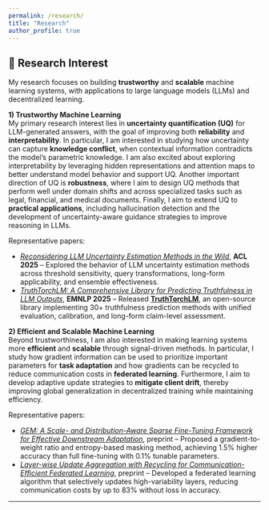 ```yaml
---
permalink: /research/
title: "Research"
author_profile: true
---
```



## 🔬 Research Interest  

My research focuses on building **trustworthy** and **scalable** machine learning systems, with applications to large language models (LLMs) and decentralized learning.  

**1) Trustworthy Machine Learning**  
My primary research interest lies in **uncertainty quantification (UQ)** for LLM-generated answers, with the goal of improving both **reliability** and **interpretability**. In particular, I am interested in studying how uncertainty can capture **knowledge conflict**, when contextual information contradicts the model’s parametric knowledge. I am also excited about exploring interpretability by leveraging hidden representations and attention maps to better understand model behavior and support UQ. Another important direction of UQ is **robustness**, where I aim to design UQ methods that perform well under domain shifts and across specialized tasks such as legal, financial, and medical documents. Finally, I aim to extend UQ to **practical applications**, including hallucination detection and the development of uncertainty-aware guidance strategies to improve reasoning in LLMs.

Representative papers:  
- [*Reconsidering LLM Uncertainty Estimation Methods in the Wild*](https://arxiv.org/abs/2506.01114), **ACL 2025** – Explored the behavior of LLM uncertainty estimation methods across threshold sensitivity, query transformations, long-form applicability, and ensemble effectiveness.  
- [*TruthTorchLM: A Comprehensive Library for Predicting Truthfulness in LLM Outputs*](https://arxiv.org/abs/2507.08203), **EMNLP 2025** – Released [**TruthTorchLM**](https://github.com/Ybakman/TruthTorchLM), an open-source library implementing 30+ truthfulness prediction methods with unified evaluation, calibration, and long-form claim-level assessment.  

**2) Efficient and Scalable Machine Learning**  
Beyond trustworthiness, I am also interested in making learning systems more **efficient** and **scalable** through signal-driven methods. In particular, I study how gradient information can be used to prioritize important parameters for **task adaptation** and how gradients can be recycled to reduce communication costs in **federated learning**. Furthermore, I aim to develop adaptive update strategies to **mitigate client drift**, thereby improving global generalization in decentralized training while maintaining efficiency.

Representative papers:  
- [*GEM: A Scale- and Distribution-Aware Sparse Fine-Tuning Framework for Effective Downstream Adaptation*](https://www.arxiv.org/abs/2503.11146), preprint – Proposed a gradient-to-weight ratio and entropy-based masking method, achieving 1.5% higher accuracy than full fine-tuning with 0.1% tunable parameters.  
- [*Layer-wise Update Aggregation with Recycling for Communication-Efficient Federated Learning*](https://www.arxiv.org/abs/2503.11146), preprint – Developed a federated learning algorithm that selectively updates high-variability layers, reducing communication costs by up to 83% without loss in accuracy.  

---



<!--
---
## 🌱 Ongoing Research (Coming soon!)

**Scale-Aware and Distribution-Sensitive Fine-Tuning**  
A parameter scale-aware and layer distribution-sensitive parameter-efficient fine-tuning framework

**In-Context Uncertainty Estimation**  
Uncertainty Quantification on knowledge conflict scenarios

**Foundational Modeling for AC-OPF with Federated Learning**  
Building a foundational GNN-based model for solving AC Optimal Power Flow (AC-OPF) problems using federated learning
-->
